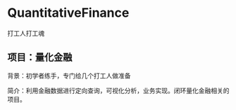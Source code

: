# QuantitativeFinance
打工人打工魂



## 项目：量化金融

背景：初学者练手，专门给几个打工人做准备

简介：利用金融数据进行定向查询，可视化分析，业务实现。闭环量化金融相关的项目。
